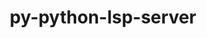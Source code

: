 ---
title: "py-python-lsp-server"
layout: cache
categories: [package, develop-2024-11-03]
meta: {"versions": ["1.10.0"], "compilers": ["apple-clang@=15.0.0", "gcc@=10.2.1"], "oss": ["centos7", "ventura"], "platforms": ["darwin", "linux"], "targets": ["aarch64", "x86_64_v3"], "stacks": ["developer-tools-darwin", "developer-tools-manylinux2014", "root"], "num_specs": 2, "num_specs_by_stack": {"root": 2, "developer-tools-darwin": 1, "developer-tools-manylinux2014": 1}}
spec_details: [{"hash": "lhvv5afhep3vosrdz54lcjq7z2dmwv3b", "compiler": "apple-clang@=15.0.0", "versions": ["1.10.0"], "os": "ventura", "platform": "darwin", "target": "aarch64", "variants": ["build_system=python_pip"], "stacks": ["root", "developer-tools-darwin"], "size": "-", "tarball": "https://binaries.spack.io/develop-2024-11-03/build_cache/darwin-ventura-aarch64/apple-clang-15.0.0/py-python-lsp-server-1.10.0/darwin-ventura-aarch64-apple-clang-15.0.0-py-python-lsp-server-1.10.0-lhvv5afhep3vosrdz54lcjq7z2dmwv3b.spack"}, {"hash": "sblyv7bo2n5busybn7ofvdztzkkkjiye", "compiler": "gcc@=10.2.1", "versions": ["1.10.0"], "os": "centos7", "platform": "linux", "target": "x86_64_v3", "variants": ["build_system=python_pip"], "stacks": ["root", "developer-tools-manylinux2014"], "size": "-", "tarball": "https://binaries.spack.io/develop-2024-11-03/build_cache/linux-centos7-x86_64_v3/gcc-10.2.1/py-python-lsp-server-1.10.0/linux-centos7-x86_64_v3-gcc-10.2.1-py-python-lsp-server-1.10.0-sblyv7bo2n5busybn7ofvdztzkkkjiye.spack"}]
---